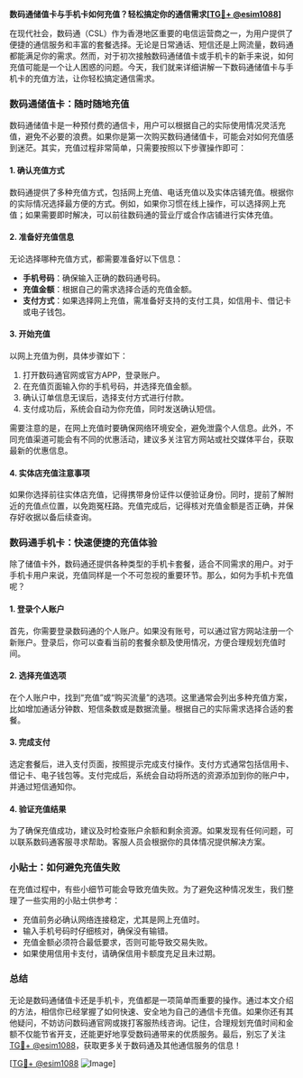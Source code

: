 **数码通储值卡与手机卡如何充值？轻松搞定你的通信需求[[TG💪+ @esim1088](https://t.me/s/esim1088)]**

在现代社会，数码通（CSL）作为香港地区重要的电信运营商之一，为用户提供了便捷的通信服务和丰富的套餐选择。无论是日常通话、短信还是上网流量，数码通都能满足你的需求。然而，对于初次接触数码通储值卡或手机卡的新手来说，如何充值可能是一个让人困惑的问题。今天，我们就来详细讲解一下数码通储值卡与手机卡的充值方法，让你轻松搞定通信需求。

### 数码通储值卡：随时随地充值

数码通储值卡是一种预付费的通信卡，用户可以根据自己的实际使用情况灵活充值，避免不必要的浪费。如果你是第一次购买数码通储值卡，可能会对如何充值感到迷茫。其实，充值过程非常简单，只需要按照以下步骤操作即可：

#### 1. 确认充值方式
数码通提供了多种充值方式，包括网上充值、电话充值以及实体店铺充值。根据你的实际情况选择最方便的方式。例如，如果你习惯在线上操作，可以选择网上充值；如果需要即时解决，可以前往数码通的营业厅或合作店铺进行实体充值。

#### 2. 准备好充值信息
无论选择哪种充值方式，都需要准备好以下信息：
- **手机号码**：确保输入正确的数码通号码。
- **充值金额**：根据自己的需求选择合适的充值金额。
- **支付方式**：如果选择网上充值，需准备好支持的支付工具，如信用卡、借记卡或电子钱包。

#### 3. 开始充值
以网上充值为例，具体步骤如下：
1. 打开数码通官网或官方APP，登录账户。
2. 在充值页面输入你的手机号码，并选择充值金额。
3. 确认订单信息无误后，选择支付方式进行付款。
4. 支付成功后，系统会自动为你充值，同时发送确认短信。

需要注意的是，在网上充值时要确保网络环境安全，避免泄露个人信息。此外，不同充值渠道可能会有不同的优惠活动，建议多关注官方网站或社交媒体平台，获取最新的优惠信息。

#### 4. 实体店充值注意事项
如果你选择前往实体店充值，记得携带身份证件以便验证身份。同时，提前了解附近的充值点位置，以免跑冤枉路。充值完成后，记得核对充值金额是否正确，并保存好收据以备后续查询。

### 数码通手机卡：快速便捷的充值体验

除了储值卡外，数码通还提供各种类型的手机卡套餐，适合不同需求的用户。对于手机卡用户来说，充值同样是一个不可忽视的重要环节。那么，如何为手机卡充值呢？

#### 1. 登录个人账户
首先，你需要登录数码通的个人账户。如果没有账号，可以通过官方网站注册一个新账户。登录后，你可以查看当前的套餐余额及使用情况，方便合理规划充值时间。

#### 2. 选择充值选项
在个人账户中，找到“充值”或“购买流量”的选项。这里通常会列出多种充值方案，比如增加通话分钟数、短信条数或是数据流量。根据自己的实际需求选择合适的套餐。

#### 3. 完成支付
选定套餐后，进入支付页面，按照提示完成支付操作。支付方式通常包括信用卡、借记卡、电子钱包等。支付完成后，系统会自动将所选的资源添加到你的账户中，并通过短信通知你。

#### 4. 验证充值结果
为了确保充值成功，建议及时检查账户余额和剩余资源。如果发现有任何问题，可以联系数码通客服寻求帮助。客服人员会根据你的具体情况提供解决方案。

### 小贴士：如何避免充值失败

在充值过程中，有些小细节可能会导致充值失败。为了避免这种情况发生，我们整理了一些实用的小贴士供参考：
- 充值前务必确认网络连接稳定，尤其是网上充值时。
- 输入手机号码时仔细核对，确保没有输错。
- 充值金额必须符合最低要求，否则可能导致交易失败。
- 如果使用信用卡支付，请确保信用卡额度充足且未过期。

### 总结

无论是数码通储值卡还是手机卡，充值都是一项简单而重要的操作。通过本文介绍的方法，相信你已经掌握了如何快速、安全地为自己的通信卡充值。如果你还有其他疑问，不妨访问数码通官网或拨打客服热线咨询。记住，合理规划充值时间和金额不仅能节省开支，还能更好地享受数码通带来的优质服务。最后，别忘了关注[TG💪+ @esim1088](https://t.me/s/esim1088)，获取更多关于数码通及其他通信服务的信息！

[[TG💪+ @esim1088](https://t.me/s/esim1088) ![Image](https://i.postimg.cc/4NQfJmqS/Snipaste-2025-05-13-00-14-12.png)]